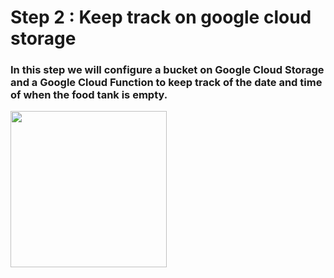 # Step 2 : Keep track on google cloud storage

### In this step we will configure a bucket on Google Cloud Storage and a Google Cloud Function to keep track of the date and time of when the food tank is empty.

<img height=250 src="https://github.com/stefarine/smart_food_dispenser/assets/57952280/2e31b194-3750-479e-bf15-3c2cbe29ae21">
